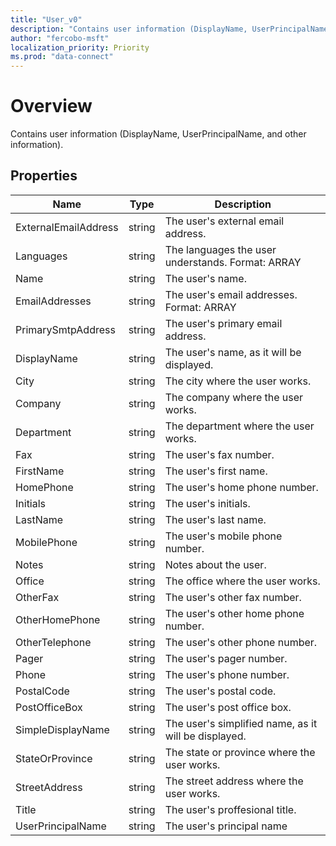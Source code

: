 ```yaml
---
title: "User_v0"
description: "Contains user information (DisplayName, UserPrincipalName, and other information)."
author: "fercobo-msft"
localization_priority: Priority
ms.prod: "data-connect"
---
```


# Overview

Contains user information (DisplayName, UserPrincipalName, and other information).

## Properties

| Name                 | Type   | Description                                               |
| -------------------- | ------ | --------------------------------------------------------- |
| ExternalEmailAddress | string | The user's external email address.                        |
| Languages            | string | The languages the user understands. Format: ARRAY<STRING> |
| Name                 | string | The user's name.                                          |
| EmailAddresses       | string | The user's email addresses. Format: ARRAY<STRING>         |
| PrimarySmtpAddress   | string | The user's primary email address.                         |
| DisplayName          | string | The user's name, as it will be displayed.                 |
| City                 | string | The city where the user works.                            |
| Company              | string | The company where the user works.                         |
| Department           | string | The department where the user works.                      |
| Fax                  | string | The user's fax number.                                    |
| FirstName            | string | The user's first name.                                    |
| HomePhone            | string | The user's home phone number.                             |
| Initials             | string | The user's initials.                                      |
| LastName             | string | The user's last name.                                     |
| MobilePhone          | string | The user's mobile phone number.                           |
| Notes                | string | Notes about the user.                                     |
| Office               | string | The office where the user works.                          |
| OtherFax             | string | The user's other fax number.                              |
| OtherHomePhone       | string | The user's other home phone number.                       |
| OtherTelephone       | string | The user's other phone number.                            |
| Pager                | string | The user's pager number.                                  |
| Phone                | string | The user's phone number.                                  |
| PostalCode           | string | The user's postal code.                                   |
| PostOfficeBox        | string | The user's post office box.                               |
| SimpleDisplayName    | string | The user's simplified name, as it will be displayed.      |
| StateOrProvince      | string | The state or province where the user works.               |
| StreetAddress        | string | The street address where the user works.                  |
| Title                | string | The user's proffesional title.                            |
| UserPrincipalName    | string | The user's principal name                                 |